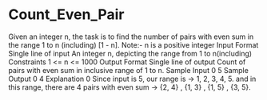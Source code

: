 # Count_Even_Pair
Given an integer n, the task is to find the number of pairs with even sum in the range 1 to n (including) [1 - n].  Note:- n is a positive integer  Input Format  Single line of input  An integer n, depicting the range from 1 to n(including) Constraints  1 &lt;= n &lt;= 1000 Output Format  Single line of output  Count of pairs with even sum in inclusive range of 1 to n. Sample Input 0  5 Sample Output 0  4 Explanation 0  Since input is 5, our range is -> 1, 2, 3, 4, 5. and in this range, there are 4 pairs with even sum -> {2, 4} , {1, 3} , {1, 5} , {3, 5}.
